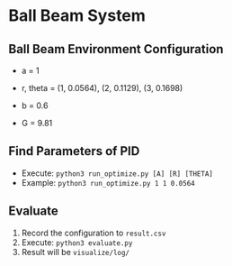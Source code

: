 # Ball Beam System

## Ball Beam Environment Configuration

- a = 1
- r, theta = (1, 0.0564), (2, 0.1129), (3, 0.1698)

- b = 0.6
- G = 9.81

## Find Parameters of PID

- Execute: `python3 run_optimize.py [A] [R] [THETA]`
- Example: `python3 run_optimize.py 1 1 0.0564`

## Evaluate

1. Record the configuration to `result.csv`
2. Execute: `python3 evaluate.py`
3. Result will be `visualize/log/`

